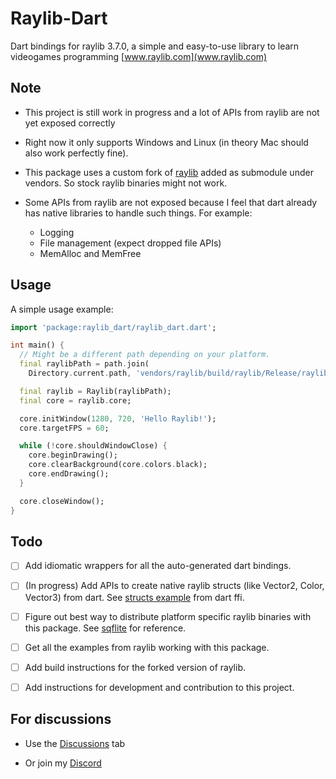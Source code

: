 # Raylib-Dart

Dart bindings for raylib 3.7.0, a simple and easy-to-use library to learn videogames programming [www.raylib.com](www.raylib.com)

## Note

- This project is still work in progress and a lot of APIs from raylib are not yet exposed correctly

- Right now it only supports Windows and Linux (in theory Mac should also work perfectly fine).

- This package uses a custom fork of [raylib](https://github.com/ufrshubham/raylib) added as submodule under vendors. So stock raylib binaries might not work.

- Some APIs from raylib are not exposed because I feel that dart already has native libraries to handle such things. For example:

  - Logging
  - File management (expect dropped file APIs)
  - MemAlloc and MemFree

## Usage

A simple usage example:

```dart
import 'package:raylib_dart/raylib_dart.dart';

int main() {
  // Might be a different path depending on your platform.
  final raylibPath = path.join(
    Directory.current.path, 'vendors/raylib/build/raylib/Release/raylib.dll');

  final raylib = Raylib(raylibPath);
  final core = raylib.core;

  core.initWindow(1280, 720, 'Hello Raylib!');
  core.targetFPS = 60;

  while (!core.shouldWindowClose) {
    core.beginDrawing();
    core.clearBackground(core.colors.black);
    core.endDrawing();
  }

  core.closeWindow();
}
```

## Todo

- [ ] Add idiomatic wrappers for all the auto-generated dart bindings.

- [ ] (In progress) Add APIs to create native raylib structs (like Vector2, Color, Vector3) from dart. See [structs example](https://github.com/dart-lang/samples/tree/master/ffi/structs) from dart ffi.

- [ ] Figure out best way to distribute platform specific raylib binaries with this package. See [sqflite](https://github.com/tekartik/sqflite/tree/master/sqflite_common_ffi) for reference.

- [ ] Get all the examples from raylib working with this package.

- [ ] Add build instructions for the forked version of raylib.

- [ ] Add instructions for development and contribution to this project.

## For discussions

- Use the [Discussions](https://github.com/ufrshubham/raylib-dart/discussions) tab

- Or join my [Discord](https://discord.gg/6xZ4ycWSYB)
